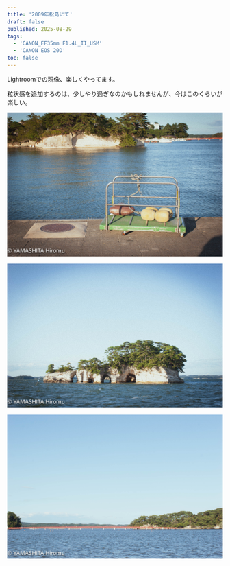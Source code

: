 ```yaml
---
title: '2009年松島にて'
draft: false
published: 2025-08-29
tags:
  - 'CANON_EF35mm F1.4L_II_USM'
  - 'CANON EOS 20D'
toc: false
---
```

Lightroomでの現像、楽しくやってます。

粒状感を追加するのは、少しやり過ぎなのかもしれませんが、今はこのくらいが楽しい。

![](_assets/7081E7E4-6BA3-45EB-9D92-531A4BE19100.jpg)

![](_assets/FF7874D0-B1C4-4C8A-A1A2-4739276E6BB8.jpg)

![](_assets/8BCFA7F9-E57F-4A0F-9022-057683B1E0F8.jpg)
